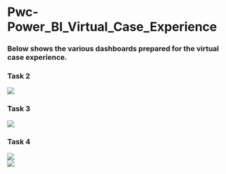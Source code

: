 # Pwc-Power_BI_Virtual_Case_Experience
<h3>Below shows the various dashboards prepared for the virtual case experience.</h3>
<h3>Task 2</h3>
<img src="https://github.com/Sivadasps/Pwc-Power_BI_Virtual_Case_Experience/assets/127499100/d9e64240-a45a-4cff-af6f-8d8a838518cc">
<h3>Task 3</h3>
<img src="https://github.com/Sivadasps/Pwc-Power_BI_Virtual_Case_Experience/assets/127499100/06b8c107-910f-48d4-95cd-5c4c29c7ba7b">
<h3>Task 4</h3>
<img src="https://github.com/Sivadasps/Pwc-Power_BI_Virtual_Case_Experience/assets/127499100/004b9a4a-5947-45a8-bc2e-22dc7ffd9ca3"><br>
<img src="https://github.com/Sivadasps/Pwc-Power_BI_Virtual_Case_Experience/assets/127499100/d4c86d1b-8018-4db3-ac85-7c3bc8927a7e">
